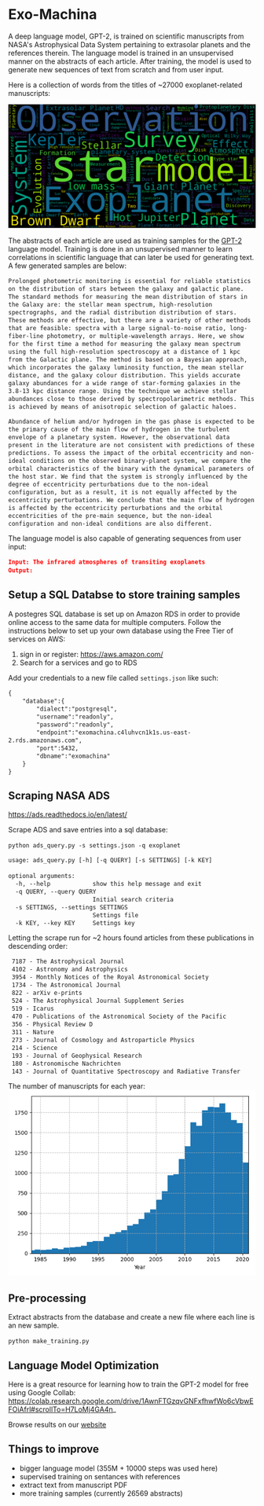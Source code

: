 # Exo-Machina
A deep language model, GPT-2, is trained on scientific manuscripts from NASA's Astrophysical Data System pertaining to extrasolar planets and the references therein. The language model is trained in an unsupervised manner on the abstracts of each article. After training, the model is used to generate new sequences of text from scratch and from user input. 


Here is a collection of words from the titles of ~27000 exoplanet-related manuscripts:

![](Figures/exoplanet_wordcloud.png)

The abstracts of each article are used as training samples for the [GPT-2](https://openai.com/blog/better-language-models/) language model. Training is done in an unsupervised manner to learn correlations in scientific language that can later be used for generating text. A few generated samples are below: 

```
Prolonged photometric monitoring is essential for reliable statistics on the distribution of stars between the galaxy and galactic plane. The standard methods for measuring the mean distribution of stars in the Galaxy are: the stellar mean spectrum, high-resolution spectrographs, and the radial distribution distribution of stars. These methods are effective, but there are a variety of other methods that are feasible: spectra with a large signal-to-noise ratio, long-fiber-line photometry, or multiple-wavelength arrays. Here, we show for the first time a method for measuring the galaxy mean spectrum using the full high-resolution spectroscopy at a distance of 1 kpc from the Galactic plane. The method is based on a Bayesian approach, which incorporates the galaxy luminosity function, the mean stellar distance, and the galaxy colour distribution. This yields accurate galaxy abundances for a wide range of star-forming galaxies in the 3.8-13 kpc distance range. Using the technique we achieve stellar abundances close to those derived by spectropolarimetric methods. This is achieved by means of anisotropic selection of galactic haloes. 
```

```
Abundance of helium and/or hydrogen in the gas phase is expected to be the primary cause of the main flow of hydrogen in the turbulent envelope of a planetary system. However, the observational data present in the literature are not consistent with predictions of these predictions. To assess the impact of the orbital eccentricity and non-ideal conditions on the observed binary-planet system, we compare the orbital characteristics of the binary with the dynamical parameters of the host star. We find that the system is strongly influenced by the degree of eccentricity perturbations due to the non-ideal configuration, but as a result, it is not equally affected by the eccentricity perturbations. We conclude that the main flow of hydrogen is affected by the eccentricity perturbations and the orbital eccentricities of the pre-main sequence, but the non-ideal configuration and non-ideal conditions are also different.
```

The language model is also capable of generating sequences from user input: 
```json
Input: The infrared atmospheres of transiting exoplanets
Output:

```
## Setup a SQL Databse to store training samples
A postegres SQL database is set up on Amazon RDS in order to provide online access to the same data for multiple computers. Follow the instructions below to set up your own database using the Free Tier of services on AWS: 

1. sign in or register: https://aws.amazon.com/
2. Search for a services and go to RDS 

Add your credentials to a new file called `settings.json` like such:
```
{
    "database":{
        "dialect":"postgresql",
        "username":"readonly",
        "password":"readonly",
        "endpoint":"exomachina.c4luhvcn1k1s.us-east-2.rds.amazonaws.com",
        "port":5432,
        "dbname":"exomachina"
    }
}
```

## Scraping NASA ADS

https://ads.readthedocs.io/en/latest/

Scrape ADS and save entries into a sql database: 

`python ads_query.py -s settings.json -q exoplanet`

```
usage: ads_query.py [-h] [-q QUERY] [-s SETTINGS] [-k KEY]

optional arguments:
  -h, --help            show this help message and exit
  -q QUERY, --query QUERY
                        Initial search criteria
  -s SETTINGS, --settings SETTINGS
                        Settings file
  -k KEY, --key KEY     Settings key
```

Letting the scrape run for ~2 hours found articles from these publications in descending order:
```
 7187 - The Astrophysical Journal
 4102 - Astronomy and Astrophysics
 3954 - Monthly Notices of the Royal Astronomical Society
 1734 - The Astronomical Journal
 822 - arXiv e-prints
 524 - The Astrophysical Journal Supplement Series
 519 - Icarus
 470 - Publications of the Astronomical Society of the Pacific
 356 - Physical Review D
 311 - Nature
 273 - Journal of Cosmology and Astroparticle Physics
 214 - Science
 193 - Journal of Geophysical Research
 180 - Astronomische Nachrichten
 143 - Journal of Quantitative Spectroscopy and Radiative Transfer
```

The number of manuscripts for each year: 
![](Figures/exoplanet_histogram.png)

## Pre-processing
Extract abstracts from the database and create a new file where each line is an new sample. 

`python make_training.py`

## Language Model Optimization

Here is a great resource for learning how to train the GPT-2 model for free using Google Collab: 
https://colab.research.google.com/drive/1AwnFTGzqvGNFxfhwfWo6cVbwEFOiAfrl#scrollTo=H7LoMj4GA4n_

Browse results on our [website]()


## Things to improve
- bigger language model (355M + 10000 steps was used here)
- supervised training on sentances with references
- extract text from manuscript PDF
- more training samples (currently 26569 abstracts)